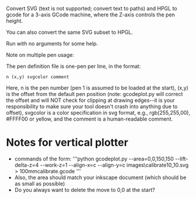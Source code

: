 Convert SVG (text is not supported; convert text to paths) and HPGL to gcode for a 3-axis GCode machine, 
where the Z-axis controls the pen height.

You can also convert the same SVG subset to HPGL.

Run with no arguments for some help.

Note on multiple pen usage:

The pen definition file is one-pen per line, in the format:

    n (x,y) svgcolor comment

Here, n is the pen number (pen 1 is assumed to be loaded at the start), (x,y) is the offset from the 
default pen position (note: gcodeplot.py will correct the offset and will NOT check for clipping at 
drawing edges--it is your responsibility to make sure your tool doesn't crash into anything due to 
offset), svgcolor is a color specification in svg format, e.g., rgb(255,255,00), #FFFF00 or yellow, 
and the comment is a human-readable comment.

# Notes for vertical plotter
* commands of the form: 
'''python gcodeplot.py --area=0,0,150,150 --lift-delta-z=4 --work-z=1 --align-x=c --align-y=c images\calibrate10_10.svg > 100mmcalibrate.gcode '''
* Also, the area should match your inkscape document (which should be as small as possible)
* Do you always want to delete the move to 0,0 at the start?
